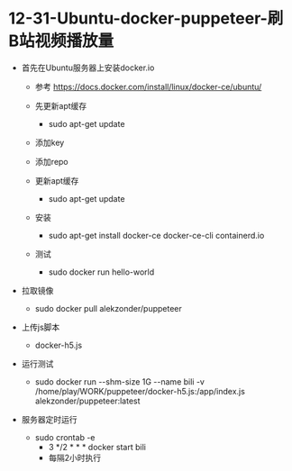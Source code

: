 
# 12-31-Ubuntu-docker-puppeteer-刷B站视频播放量

- 首先在Ubuntu服务器上安装docker.io
	- 参考 https://docs.docker.com/install/linux/docker-ce/ubuntu/
	- 先更新apt缓存
		- sudo apt-get update
	
	- 添加key
	- 添加repo
	- 更新apt缓存
		- sudo apt-get update
	- 安装
		- sudo apt-get install docker-ce docker-ce-cli containerd.io
	- 测试
		- sudo docker run hello-world

- 拉取镜像
	- sudo docker pull alekzonder/puppeteer
- 上传js脚本
	- docker-h5.js
- 运行测试
	- sudo docker run --shm-size 1G --name bili -v /home/play/WORK/puppeteer/docker-h5.js:/app/index.js  alekzonder/puppeteer:latest

- 服务器定时运行
	- sudo crontab -e
		- 3 */2 * * * docker start bili
		- 每隔2小时执行
